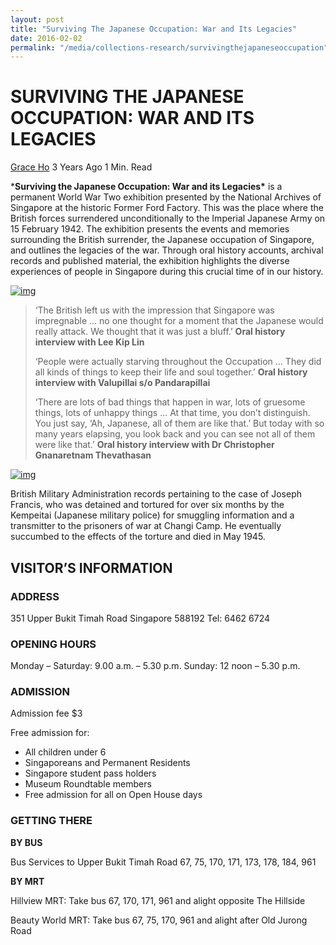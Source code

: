 ```yaml
---
layout: post
title: "Surviving The Japanese Occupation: War and Its Legacies"
date: 2016-02-02
permalink: "/media/collections-research/survivingthejapaneseoccupation"
---
```


# SURVIVING THE JAPANESE OCCUPATION: WAR AND ITS LEGACIES

[Grace Ho](http://www.nas.gov.sg/blogs/offtherecord/author/nlshgs/) 3 Years Ago 1 Min. Read

***Surviving the Japanese Occupation: War and its Legacies\*** is a permanent World War Two exhibition presented by the National Archives of Singapore at the historic Former Ford Factory. This was the place where the British forces surrendered unconditionally to the Imperial Japanese Army on 15 February 1942. The exhibition presents the events and memories surrounding the British surrender, the Japanese occupation of Singapore, and outlines the legacies of the war. Through oral history accounts, archival records and published material, the exhibition highlights the diverse experiences of people in Singapore during this crucial time of in our history.

[![img](http://www.nas.gov.sg/blogs/offtherecord/wp-content/uploads/2017/02/090A2272A-1000x667.jpg)](http://www.nas.gov.sg/blogs/offtherecord/wp-content/uploads/2017/02/090A2272A.jpg)

> ‘The British left us with the impression that Singapore was impregnable … no one thought for a moment that the Japanese would really attack. We thought that it was just a bluff.’
> **Oral history interview with Lee Kip Lin** 
>
> ‘People were actually starving throughout the Occupation … They did all kinds of things to keep their life and soul together.’
> **Oral history interview with Valupillai s/o Pandarapillai** 
>
> ‘There are lots of bad things that happen in war, lots of gruesome things, lots of unhappy things … At that time, you don’t distinguish. You just say, ‘Ah, Japanese, all of them are like that.’ But today with so many years elapsing, you look back and you can see not all of them were like that.’
> **Oral history interview with Dr Christopher Gnanaretnam Thevathasan**

[![img](http://www.nas.gov.sg/blogs/offtherecord/wp-content/uploads/2017/02/090A2333A-614x1000.jpg)](http://www.nas.gov.sg/blogs/offtherecord/wp-content/uploads/2017/02/090A2333A.jpg)

British Military Administration records pertaining to the case of Joseph Francis, who was detained and tortured for over six months by the Kempeitai (Japanese military police) for smuggling information and a transmitter to the prisoners of war at Changi Camp. He eventually succumbed to the effects of the torture and died in May 1945.

## **VISITOR’S INFORMATION**

### ADDRESS

351 Upper Bukit Timah Road
Singapore 588192
Tel: 6462 6724

### **OPENING HOURS**

Monday – Saturday: 9.00 a.m. – 5.30 p.m.
Sunday: 12 noon – 5.30 p.m.

### **ADMISSION**

Admission fee $3

Free admission for:

- All children under 6
- Singaporeans and Permanent Residents
- Singapore student pass holders
- Museum Roundtable members
- Free admission for all on Open House days

### **GETTING THERE**

**BY BUS**

Bus Services to Upper Bukit Timah Road
67, 75, 170, 171, 173, 178, 184, 961

**BY MRT**

Hillview MRT:
Take bus 67, 170, 171, 961 and alight opposite The Hillside

Beauty World MRT:
Take bus 67, 75, 170, 961 and alight after Old Jurong Road